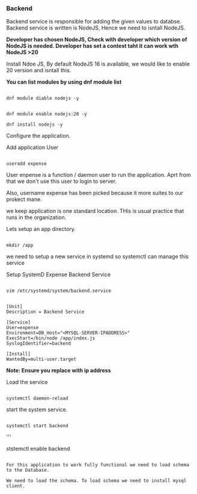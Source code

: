 ### Backend
Backend service is responsible for adding the given values to databse. Backend service is written is NodeJS, Hence we need to isntall NodeJS.

**Developer has chosen NodeJS, Check with developer which version of NodeJS is needed. Developer has set a contest taht it can work wth NodeJS  >20**

Install Ndoe JS, By default NodeJS 16 is available, we would like to enable 20 version and isntall this.

**You can list modules by using dnf module list**

```

dnf module diable nodejs -y
```
```

dnf module enable nodejs:20 -y
```

```
dnf install nodejs -y
```

Configure the application.

Add application User
```

useradd expense
```

User enpense is a function / daemon user to run the application. Aprt from that we don't use this user to login to server.

Also, username expense has been picked because it more suites to our prokect mane.

we keep application is one standard location. THis is usual practice that runs in the organization.

Lets setup an app directory.

```

mkdir /app
```

we need to setup a new service in systemd so systemctl can manage this service

Setup SystemD Expense Backend Service

```

vim /etc/systemd/system/backend.service
```

```

[Unit]
Description = Backend Service

[Service]
User=expense
Environment=DB_Host="<MYSQL-SERVER-IPADDRESS>"
ExecStart=/bin/node /app/index.js
SyslogIdentifier=backend

[Install]
WantedBy=multi-user.target
```

**Note: Ensure you replace <MYSQL-server-IPADDRESS> with ip address**

Load the service 

```

systemctl daemon-reload
```
start the system service.
```

systemctl start backend
```

'''

ststemctl enable backend
```

For this application to work fully functional we need to load schema to the Database.

We need to load the schema. To load schema we need to install mysql client.

